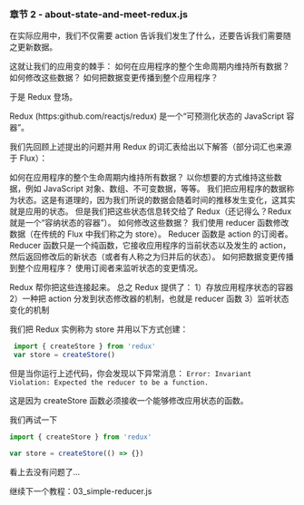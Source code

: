  ### 章节 2 - about-state-and-meet-redux.js

 在实际应用中，我们不仅需要 action 告诉我们发生了什么，还要告诉我们需要随之更新数据。

 这就让我们的应用变的棘手：
 如何在应用程序的整个生命周期内维持所有数据？
 如何修改这些数据？
 如何把数据变更传播到整个应用程序？

 于是 Redux 登场。

 Redux (https:github.com/reactjs/redux) 是一个“可预测化状态的 JavaScript 容器”。

 我们先回顾上述提出的问题并用 Redux 的词汇表给出以下解答（部分词汇也来源于 Flux）：

 如何在应用程序的整个生命周期内维持所有数据？
      以你想要的方式维持这些数据，例如 JavaScript 对象、数组、不可变数据，等等。
      我们把应用程序的数据称为状态。这是有道理的，因为我们所说的数据会随着时间的推移发生变化，这其实就是应用的状态。
      但是我们把这些状态信息转交给了 Redux（还记得么？Redux 就是一个“容纳状态的容器”）。
 如何修改这些数据？
      我们使用 reducer 函数修改数据（在传统的 Flux 中我们称之为 store）。
      Reducer 函数是 action 的订阅者。
      Reducer 函数只是一个纯函数，它接收应用程序的当前状态以及发生的 action，然后返回修改后的新状态（或者有人称之为归并后的状态）。
 如何把数据变更传播到整个应用程序？
      使用订阅者来监听状态的变更情况。

 Redux 帮你把这些连接起来。
 总之 Redux 提供了：
     1）存放应用程序状态的容器
     2）一种把 action 分发到状态修改器的机制，也就是 reducer 函数
     3）监听状态变化的机制

 我们把 Redux 实例称为 store 并用以下方式创建：
```js
 import { createStore } from 'redux'
 var store = createStore()
```
 但是当你运行上述代码，你会发现以下异常消息：
  `Error: Invariant Violation: Expected the reducer to be a function.` 

 这是因为 createStore 函数必须接收一个能够修改应用状态的函数。

 我们再试一下
```js
import { createStore } from 'redux'

var store = createStore(() => {})
```

 看上去没有问题了...

 继续下一个教程：03_simple-reducer.js
